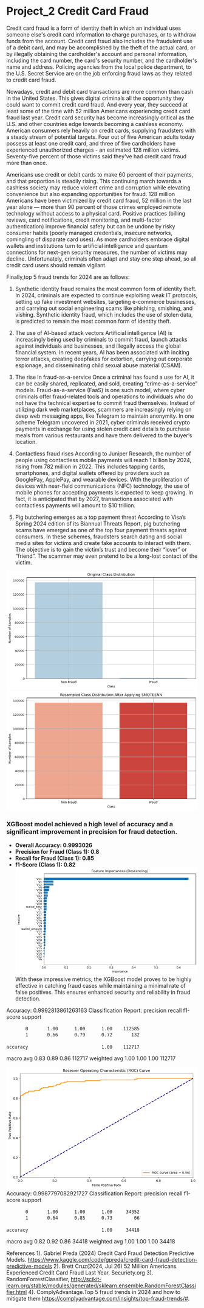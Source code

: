# Project_2 Credit Card Fraud


Credit card fraud is a form of identity theft in which an individual uses someone else's credit card information to charge purchases, or to withdraw funds from the 
account. Credit card fraud also includes the fraudulent use of a debit card, and may be accomplished by the theft of the actual card, or by illegally obtaining the 
cardholder's account and personal information, including the card number, the card's security number, and the cardholder's name and address. Policing agencies from 
the local police department, to the U.S. Secret Service are on the job enforcing fraud laws as they related to credit card fraud.

Nowadays, credit and debit card transactions are more common than cash in the United States. This gives digital criminals all the opportunity they could want to commit
credit card fraud. And every year, they succeed at least some of the time with 52 million Americans experiencing credit card fraud last year. Credit card security has 
become increasingly critical as the U.S. and other countries edge towards becoming a cashless economy. American consumers rely heavily on credit cards, supplying 
fraudsters with a steady stream of potential targets. Four out of five American adults today possess at least one credit card, and three of five cardholders have 
experienced unauthorized charges - an estimated 128 million victims. Seventy-five percent of those victims said they've had credit card fraud more than once.

Americans use credit or debit cards to make 60 percent of their payments, and that proportion is steadily rising. This continuing march towards a cashless 
society may reduce violent crime and corruption while elevating convenience but also expanding opportunities for fraud.  128 million Americans have been victimized by 
credit card fraud, 52 million in the last year alone — more than 90 percent of those crimes employed remote technology without access to a physical card. 
Positive practices (billing reviews, card notifications, credit monitoring, and multi-factor authentication) improve financial safety but can be undone by risky 
consumer habits (poorly managed credentials, insecure networks, comingling of disparate card uses).  As more cardholders embrace digital wallets and institutions 
turn to artificial intelligence and quantum connections for next-gen security measures, the number of victims may decline. Unfortunately, criminals often adapt and 
stay one step ahead, so all credit card users should remain vigilant.

Finally,top 5 fraud trends for 2024 are as follows: 
1. Synthetic identity fraud remains the most common form of identity theft. In 2024, criminals are expected to continue exploiting weak IT protocols, setting up fake 
investment websites, targeting e-commerce businesses, and carrying out social engineering scams like phishing, smishing, and vishing. Synthetic identity fraud, which 
includes the use of stolen data, is predicted to remain the most common form of identity theft. 

2. The use of AI-based attack vectors
Artificial intelligence (AI) is increasingly being used by criminals to commit fraud, launch attacks against individuals and businesses, and illegally access the global 
financial system. In recent years, AI has been associated with inciting terror attacks, creating deepfakes for extortion, carrying out corporate espionage, and 
disseminating child sexual abuse material (CSAM). 

3. The rise in fraud-as-a-service
Once a criminal has found a use for AI, it can be easily shared, replicated, and sold, creating “crime-as-a-service” models. Fraud-as-a-service (FaaS) is one such model, 
where cyber criminals offer fraud-related tools and operations to individuals who do not have the technical expertise to commit fraud themselves. Instead of utilizing 
dark web marketplaces, scammers are increasingly relying on deep web messaging apps, like Telegram to maintain anonymity. In one scheme Telegram uncovered in 2021, cyber 
criminals received crypto payments in exchange for using stolen credit card details to purchase meals from various restaurants and have them delivered to the buyer’s 
location.

4. Contactless fraud rises
According to Juniper Research, the number of people using contactless mobile payments will reach 1 billion by 2024, rising from 782 million in 2022. This includes tapping 
cards, smartphones, and digital wallets offered by providers such as GooglePay, ApplePay, and wearable devices. With the proliferation of devices with near-field 
communications (NFC) technology, the use of mobile phones for accepting payments is expected to keep growing. In fact, it is anticipated that by 2027, transactions 
associated with contactless payments will amount to $10 trillion.

5. Pig butchering emerges as a top payment threat
According to Visa’s Spring 2024 edition of its Biannual Threats Report, pig butchering scams have emerged as one of the top four payment threats against consumers. In 
these schemes, fraudsters search dating and social media sites for victims and create fake accounts to interact with them. The objective is to gain the victim’s trust 
and become their “lover” or “friend”. The scammer may even pretend to be a long-lost contact of the victim.

![alt text](image.png)
![alt text](image-1.png)
### XGBoost model achieved a high level of accuracy and a significant improvement in precision for fraud detection.

- **Overall Accuracy: 0.9993026**
- **Precision for Fraud (Class 1): 0.8**
- **Recall for Fraud (Class 1): 0.85**
- **f1-Score (Class 1): 0.82**
  ![alt text](image-2.png)
With these impressive metrics, the XGBoost model proves to be highly effective in catching fraud cases while maintaining a minimal rate of false positives. This ensures enhanced security and reliability in fraud detection.

Accuracy: 0.9992813861263163
Classification Report:
              precision    recall  f1-score   support

           0       1.00      1.00      1.00    112585
           1       0.66      0.79      0.72       132

    accuracy                           1.00    112717
   macro avg       0.83      0.89      0.86    112717
weighted avg       1.00      1.00      1.00    112717

![alt text](image-3.png)
Accuracy: 0.9987797082921727
Classification Report:
              precision    recall  f1-score   support

           0       1.00      1.00      1.00     34352
           1       0.64      0.85      0.73        66

    accuracy                           1.00     34418
   macro avg       0.82      0.92      0.86     34418
weighted avg       1.00      1.00      1.00     34418


References
1).  Gabriel Preda (2024) Credit Card Fraud Detection Predictive Models. https://www.kaggle.com/code/gpreda/credit-card-fraud-detection-predictive-models
2).  Brett Cruz(2024, Jul 26) 52 Million Americans Experienced Credit Card Fraud Last Year. Securiety.org
3).  RandomForrestClassifier, http://scikit-learn.org/stable/modules/generated/sklearn.ensemble.RandomForestClassifier.html
4).  ComplyAdvantage.Top 5 fraud trends in 2024 and how to mitigate them https://complyadvantage.com/insights/top-fraud-trends/#.
